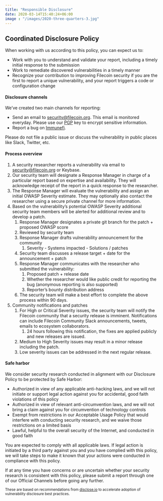 ```yaml
---
title: "Responsible Disclosure"
date: 2020-03-14T15:40:24+06:00
image : "/images/2020-three-quarters-3.jpg"
---
```


## Coordinated Disclosure Policy

When working with us according to this policy, you can expect us to:
- Work with you to understand and validate your report, including a timely initial response to the submission
- Work to remediate discovered vulnerabilities in a timely manner
- Recognize your contribution to improving Filecoin security if you are the first to report a unique vulnerability, and your report triggers a code or configuration change

#### Disclosure channels

We’ve created two main channels for reporting:

- Send an email to [security@filecoin.org](mailto:security@filecoin.org). This email is monitored everyday. Please use our [PGP](https://github.com/filecoin-project/community/blob/master/public.key) key to encrypt sensitive information.
- Report a bug on [Immunefi](https://immunefi.com/bounty/filecoin/).

Please do not file a public issue or discuss the vulnerability in public places like Slack, Twitter, etc.

#### Process overview

1. A security researcher reports a vulnerability via email to security@filecoin.org or Keybase.
1. Our security team will designate a Response Manager in charge of a particular report based on expertise and availability. They will acknowledge receipt of the report in a quick response to the researcher.
1. The Response Manager will evaluate the vulnerability and assign an initial OWASP Severity estimate. They may optionally also contact the researcher using a secure private channel for more information.
1. Based on the vulnerability’s potential OWASP Severity additional security team members will be alerted for additional review and to develop a patch.
    1. Response Manager designates a private git branch for the patch + proposed OWASP score
    1. Reviewed by security team
    1. Response Manager drafts vulnerability announcement for the community
        1. Severity - Systems impacted - Solutions / patches
    1. Security team discusses a release target + date for the announcement + patch
    1. Response Manager communicates with the researcher who submitted the vulnerability:
        1. Proposed patch + release date
        1. Whether the researcher would like public credit for reporting the bug (anonymous reporting is also supported)
        1. Reporter’s bounty distribution address
    1. The security team will make a best effort to complete the above process within 90 days.
1. Community notifications and patches
    1. For High or Critical Severity issues, the security team will notify the Filecoin community that a security release is imminent. Notifications can include Filecoin Community Slack announcements, tweets, emails to ecosystem collaborators. 
        1. 24 hours following this notification, the fixes are applied publicly and new releases are issued.
    1. Medium to High Severity issues may result in a minor release including the patch.
    1. Low severity issues can be addressed in the next regular release.

#### Safe harbor

We consider security research conducted in alignment with our Disclosure Policy to be protected by Safe Harbor:

- Authorized in view of any applicable anti-hacking laws, and we will not initiate or support legal action against you for accidental, good faith violations of this policy
- Authorized in view of relevant anti-circumvention laws, and we will not bring a claim against you for circumvention of technology controls
- Exempt from restrictions in our Acceptable Usage Policy that would interfere with conducting security research, and we waive those restrictions on a limited basis
- Lawful, helpful to the overall security of the Internet, and conducted in good faith

You are expected to comply with all applicable laws. If legal action is initiated by a third party against you and you have complied with this policy, we will take steps to make it known that your actions were conducted in compliance with this policy.</p>

If at any time you have concerns or are uncertain whether your security research is consistent with this policy, please submit a report through one of our Official Channels before going any further.

<small>These are based on recommendations from [disclose.io](https://disclose.io) to accelerate adoption of vulnerability disclosure best practices.</small>